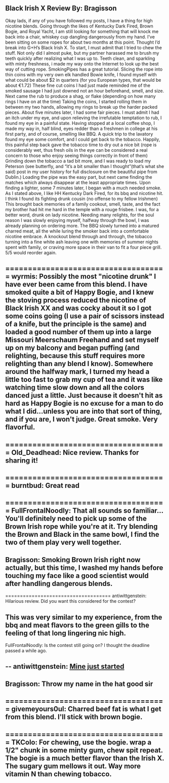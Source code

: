 Black Irish X Review
By: Bragisson
---
Okay lads, if any of you have followed my posts, I have a thing for high nicotine blends. Going through the likes of Kentucky Dark Fired, Brown Bogie, and Royal Yacht, I am still looking for something that will knock me back into a chair, whiskey cup dangling dangerously from my hand. 
I’ve been sitting on some ropes for about two months at this point. Thought I’d break into G+H’s Black Irish X. 
To start, I must admit that I tried to chew the stuff. Not only did I almost puke, but my partner harassed me to brush my teeth quickly after realizing what I was up to. 
Teeth clean, and sparkling with minty freshness, i made my way onto the Internet to look up the best way of cutting rope. SmokingPipes has a great tutorial. 
Slicing the rope into thin coins with my very own elk handled Bowie knife, I found myself with what could be about $2 in quarters (for you European types, that would be about €1.72) 
These fine cut coins I had just made reminded me of the smoked sausage I had just downed not an hour beforehand, smell, and size. 
Next came the rub to produce a shag, or flake (depending on how many rings I have on at the time) Taking the coins, I started rolling them in between my two hands, allowing my rings to break up the harder packed pieces. About five minutes later, I had some fair pieces. 
I must admit I had an itch under my eye, and upon relieving the irrefutable temptation to rub, I found my eye in a painful state. Having stopped at a local coffee shop, I made my way in, half blind, eyes redder than a freshmen in college at his first party, and of course, smelling like BBQ. A quick trip to the lavatory found my eye some comfort, and I could get back to the tobacco. 
Happily, this painful step back gave the tobacco time to dry out a nice bit (rope is considerably wet, thus fresh oils in the eye can be considered a real concern to those who enjoy seeing things correctly in front of them)
Grinding down the tobacco a tad bit more, and I was ready to load my Peterson (see butterfly, and “it’s a bit smaller than I thought”(that’s what she said) post in my user history for full disclosure on the beautiful pipe from Dublin.)
Loading the pipe was the easy part, but next came finding the matches which always disappear at the least appropriate times. 
Upon finding a lighter, some 7 minutes later, I began with a much needed smoke. 
As I stated above, I like HH Kentucky Dark Fired, for its bbq and nicotine hit. I think I found its fighting drunk cousin (no offense to my fellow Irishmen) This brought back memories of a family cookout, smell, taste, and the fact my brother had hit me hard in the temple with a rouge frisbee. I was, for a better word, drunk on lady nicotine. 
Needing many relights, for the soul reason I was slowly enjoying myself, halfway through the bowl, I was already planning on ordering more. The BBQ slowly turned into a matured charred meat, all the while luring the smoker back into a comfortable nicotine embrace. A knockout blend through and through, the tobacco turning into a fine white ash leaving one with memories of summer nights spent with family, or craving more space in their van to fit a four piece grill. 5/5 would reorder again. 

====================================
wyrmis: Possibly the most "nicotine drunk" I have ever been came from this blend. I have smoked quite a bit of Happy Bogie, and I knew the stoving process reduced the nicotine of Black Irish XX and was cocky about it so I got some coins going (I use a pair of scissors instead of a knife, but the principle is the same) and loaded a good number of them up into a large Missouri Meerschaum Freehand and set myself up on my balcony and began puffing (and relighting, because this stuff requires more relighting than any blend I know). Somewhere around the halfway mark, I turned my head a little too fast to grab my cup of tea and it was like watching time slow down and all the colors danced just a little. Just because it doesn't hit as hard as Happy Bogie is no excuse for a man to do what I did...unless you are into that sort of thing, and if you are, I won't judge. Great smoke. Very flavorful.
--
====================================
Old_Deadhead: Nice review. Thanks for sharing it! 
--
====================================
burntbud: Great read
--
====================================
FullFrontalNoodly: That all sounds so familiar...  You'll definitely need to pick up some of the Brown Irish rope while you're at it.  Try blending the Brown and Black in the same bowl, I find the two of them play very well together.
--
Bragisson: Smoking Brown Irish right now actually, but this time, I washed my hands before touching my face like a good scientist would after handling dangerous blends. 
--
====================================
antiwittgenstein: Hilarious review. Did you want this considered for the contest?

This was very similar to my experience, from the bbq and meat flavors to the green gills to the feeling of that long lingering nic high.
--
FullFrontalNoodly: Is the contest still going on?  I thought the deadline passed a while ago.

--
antiwittgenstein: [Mine just started](https://www.reddit.com/r/PipeTobacco/comments/7a133l/pipe_tobacco_review_contest/)
--
Bragisson: Throw my name in the hat good sir
--
====================================
givemeyours0ul: Charred beef fat is what I get from this blend. I'll stick with brown bogie. 
--
====================================
TKColo: For chewing, use the bogie. wrap a 1/2" chunk in some minty gum, chew spit repeat. The bogie is a much better flavor than the Irish X. The sugary gum mellows it out. Way more vitamin N than chewing tobacco.
--
